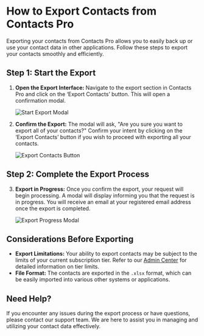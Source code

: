 # How to Export Contacts from Contacts Pro

Exporting your contacts from Contacts Pro allows you to easily back up or use your contact data in other applications. Follow these steps to export your contacts smoothly and efficiently.

## Step 1: Start the Export

1. **Open the Export Interface:** Navigate to the export section in Contacts Pro and click on the ‘Export Contacts’ button. This will open a confirmation modal.

   ![Start Export Modal](/assets/img/teams-pro/exportModal.png)

2. **Confirm the Export:** The modal will ask, "Are you sure you want to export all of your contacts?" Confirm your intent by clicking on the ‘Export Contacts’ button if you wish to proceed with exporting all your contacts.

   ![Export Contacts Button](/assets/img/teams-pro/exportButton.png)

## Step 2: Complete the Export Process

3. **Export in Progress:** Once you confirm the export, your request will begin processing. A modal will display informing you that the request is in progress. You will receive an email at your registered email address once the export is completed.

   ![Export Progress Modal](/assets/img/teams-pro/exporting.png)

## Considerations Before Exporting

- **Export Limitations:** Your ability to export contacts may be subject to the limits of your current subscription tier. Refer to our [Admin Center](https://admin.teams-pro.com/) for detailed information on tier limits.
- **File Format:** The contacts are exported in the `.xlsx` format, which can be easily imported into various other systems or applications.

## Need Help?

If you encounter any issues during the export process or have questions, please contact our support team. We are here to assist you in managing and utilizing your contact data effectively.

<Intercom />
<Clarity />
<GoogleAnalytics />